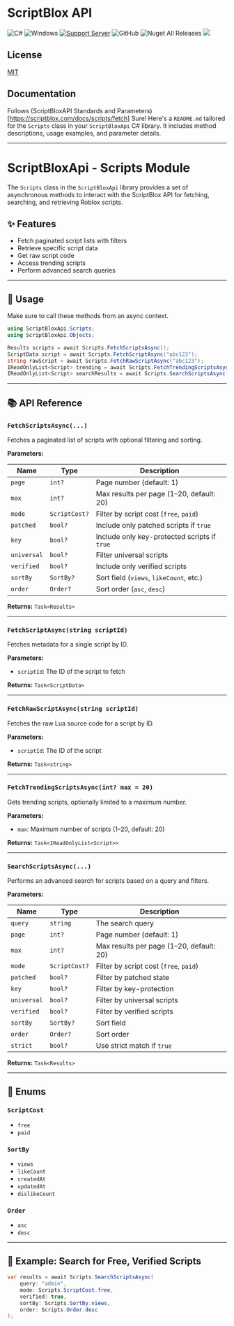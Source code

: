 # ScriptBlox API


![C#](https://img.shields.io/badge/c%23-%23239120.svg?style=for-the-badge&logo=c-sharp&logoColor=white) ![Windows](https://img.shields.io/badge/Windows-0078D6?style=for-the-badge&logo=windows&logoColor=white) [![Support Server](https://img.shields.io/discord/477201632204161025.svg?label=Discord&logo=Discord&colorB=7289da&style=for-the-badge)](https://discord.gg/7mJaZC5) ![GitHub](https://img.shields.io/github/license/IrisV3rm/iOverlay?style=for-the-badge) ![Nuget All Releases](https://img.shields.io/nuget/dt/ScriptBloxAPI?label=Nuget%20Downloads&style=for-the-badge) ![](https://img.shields.io/badge/.NET-Framework%204.8-blueviolet?style=for-the-badge)

## License

[MIT](https://choosealicense.com/licenses/mit)

## Documentation

Follows (ScriptBloxAPI Standards and Parameters)[https://scriptblox.com/docs/scripts/fetch]
Sure! Here's a `README.md` tailored for the `Scripts` class in your `ScriptBloxApi` C# library. It includes method descriptions, usage examples, and parameter details.

---

# ScriptBloxApi - Scripts Module

The `Scripts` class in the `ScriptBloxApi` library provides a set of asynchronous methods to interact with the ScriptBlox API for fetching, searching, and retrieving Roblox scripts.

## ✨ Features

- Fetch paginated script lists with filters
- Retrieve specific script data
- Get raw script code
- Access trending scripts
- Perform advanced search queries

---

## 🚀 Usage

Make sure to call these methods from an async context.

```csharp
using ScriptBloxApi.Scripts;
using ScriptBloxApi.Objects;

Results scripts = await Scripts.FetchScriptsAsync();
ScriptData script = await Scripts.FetchScriptAsync("abc123");
string rawScript = await Scripts.FetchRawScriptAsync("abc123");
IReadOnlyList<Script> trending = await Scripts.FetchTrendingScriptsAsync();
IReadOnlyList<Script> searchResults = await Scripts.SearchScriptsAsync("infinite yield");
```

---

## 📚 API Reference

### `FetchScriptsAsync(...)`
Fetches a paginated list of scripts with optional filtering and sorting.

**Parameters:**

| Name        | Type             | Description                                  |
|-------------|------------------|----------------------------------------------|
| `page`      | `int?`           | Page number (default: 1)                     |
| `max`       | `int?`           | Max results per page (1–20, default: 20)    |
| `mode`      | `ScriptCost?`    | Filter by script cost (`free`, `paid`)      |
| `patched`   | `bool?`          | Include only patched scripts if `true`      |
| `key`       | `bool?`          | Include only key-protected scripts if `true`|
| `universal` | `bool?`          | Filter universal scripts                     |
| `verified`  | `bool?`          | Include only verified scripts                |
| `sortBy`    | `SortBy?`        | Sort field (`views`, `likeCount`, etc.)     |
| `order`     | `Order?`         | Sort order (`asc`, `desc`)                  |

**Returns:** `Task<Results>`

---

### `FetchScriptAsync(string scriptId)`
Fetches metadata for a single script by ID.

**Parameters:**
- `scriptId`: The ID of the script to fetch

**Returns:** `Task<ScriptData>`

---

### `FetchRawScriptAsync(string scriptId)`
Fetches the raw Lua source code for a script by ID.

**Parameters:**
- `scriptId`: The ID of the script

**Returns:** `Task<string>`

---

### `FetchTrendingScriptsAsync(int? max = 20)`
Gets trending scripts, optionally limited to a maximum number.

**Parameters:**
- `max`: Maximum number of scripts (1–20, default: 20)

**Returns:** `Task<IReadOnlyList<Script>>`

---

### `SearchScriptsAsync(...)`
Performs an advanced search for scripts based on a query and filters.

**Parameters:**

| Name        | Type             | Description                                  |
|-------------|------------------|----------------------------------------------|
| `query`     | `string`         | The search query                             |
| `page`      | `int?`           | Page number (default: 1)                     |
| `max`       | `int?`           | Max results per page (1–20, default: 20)     |
| `mode`      | `ScriptCost?`    | Filter by script cost (`free`, `paid`)       |
| `patched`   | `bool?`          | Filter by patched state                      |
| `key`       | `bool?`          | Filter by key-protection                     |
| `universal` | `bool?`          | Filter by universal scripts                  |
| `verified`  | `bool?`          | Filter by verified scripts                   |
| `sortBy`    | `SortBy?`        | Sort field                                   |
| `order`     | `Order?`         | Sort order                                   |
| `strict`    | `bool?`          | Use strict match if `true`                   |

**Returns:** `Task<Results>`

---

## 📌 Enums

### `ScriptCost`
- `free`
- `paid`

### `SortBy`
- `views`
- `likeCount`
- `createdAt`
- `updatedAt`
- `dislikeCount`

### `Order`
- `asc`
- `desc`

---

## 🧪 Example: Search for Free, Verified Scripts

```csharp
var results = await Scripts.SearchScriptsAsync(
    query: "admin",
    mode: Scripts.ScriptCost.free,
    verified: true,
    sortBy: Scripts.SortBy.views,
    order: Scripts.Order.desc
);
```